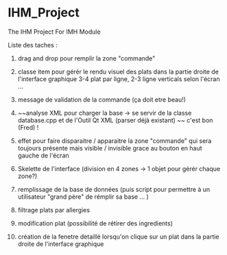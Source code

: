 # IHM_Project
The IHM Project
For IMH Module 

Liste des taches :
1) drag and drop pour remplir la zone "commande"

2) classe item pour gérér le rendu visuel des plats dans la partie droite de l'interface graphique 
	3-4 plat par ligne, 2-3 ligne verticals selon l'écran ... 

3) message de validation de la commande (ça doit etre beau!)

4) ~~analyse XML pour charger la base -> se servir de la classe database.cpp et de l'Outil Qt XML (parser déjà existant) ~~ c'est bon (Fred) !

5) effet pour faire disparaitre / apparaitre la zone "commande" qui sera toujours présente mais visible / invisible 
   grace au bouton en haut gauche de l'écran 

6) Skelette de l'interface (division en 4 zones -> 1 objet pour gérér chaque zone?)

7) remplissage de la base de données (puis script pour permettre à un utilisateur "grand père" de rémplir sa base ... )

8) filtrage plats par allergies

9) modification plat (possibilité de rétirer des ingredients)

10) création de la fenetre detaillé lorsqu'on clique sur un plat dans la partie droite de l'interface graphique 
